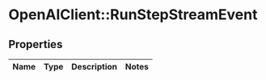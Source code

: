 # OpenAIClient::RunStepStreamEvent

## Properties
Name | Type | Description | Notes
------------ | ------------- | ------------- | -------------

